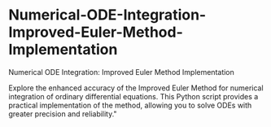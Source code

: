 # Numerical-ODE-Integration-Improved-Euler-Method-Implementation
Numerical ODE Integration: Improved Euler Method Implementation

Explore the enhanced accuracy of the Improved Euler Method for numerical integration of ordinary differential equations. This Python script provides a practical implementation of the method, allowing you to solve ODEs with greater precision and reliability."
